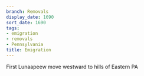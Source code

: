 ```yaml
---
branch: Removals
display_date: 1690
sort_date: 1690
tags:
- emigration
- removals
- Pennsylvania
title: Emigration
---
```


﻿First Lunaapeew move westward to hills of Eastern PA